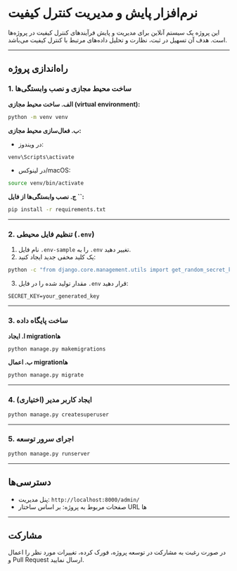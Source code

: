 # نرم‌افزار پایش و مدیریت کنترل کیفیت

این پروژه یک سیستم آنلاین برای مدیریت و پایش فرآیندهای کنترل کیفیت در پروژه‌ها است. هدف آن تسهیل در ثبت، نظارت و تحلیل داده‌های مرتبط با کنترل کیفیت می‌باشد.

---

## راه‌اندازی پروژه

### 1. ساخت محیط مجازی و نصب وابستگی‌ها

**الف. ساخت محیط مجازی (virtual environment):**

```sh
python -m venv venv
```

**ب. فعال‌سازی محیط مجازی:**

* در ویندوز:

```sh
venv\Scripts\activate
```

* در لینوکس/macOS:

```sh
source venv/bin/activate
```

**ج. نصب وابستگی‌ها از فایل **\`\`**:**

```sh
pip install -r requirements.txt
```

---

### 2. تنظیم فایل محیطی (`.env`)

1. نام فایل `.env-sample` را به `.env` تغییر دهید.
2. یک کلید مخفی جدید ایجاد کنید:

```sh
python -c "from django.core.management.utils import get_random_secret_key; print(get_random_secret_key())"
```

3. مقدار تولید شده را در فایل `.env` قرار دهید:

```
SECRET_KEY=your_generated_key
```

---

### 3. ساخت پایگاه داده

**ا. ایجاد migration‌ها**

```sh
python manage.py makemigrations
```

**ب. اعمال migrationها**

```sh
python manage.py migrate
```

---

### 4. ایجاد کاربر مدیر (اختیاری)

```sh
python manage.py createsuperuser
```

---

### 5. اجرای سرور توسعه

```sh
python manage.py runserver
```

---

## دسترسی‌ها

* پنل مدیریت: `http://localhost:8000/admin/`
* صفحات مربوط به پروژه: بر اساس ساختار URL ها

---

## مشارکت

در صورت رغبت به مشارکت در توسعه پروژه، فورک کرده، تغییرات مورد نظر را اعمال و Pull Request ارسال نمایید.
